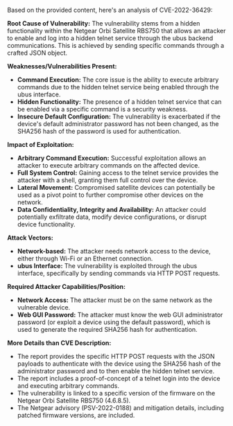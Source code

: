 Based on the provided content, here's an analysis of CVE-2022-36429:

**Root Cause of Vulnerability:**
The vulnerability stems from a hidden functionality within the Netgear Orbi Satellite RBS750 that allows an attacker to enable and log into a hidden telnet service through the ubus backend communications. This is achieved by sending specific commands through a crafted JSON object.

**Weaknesses/Vulnerabilities Present:**
-   **Command Execution:** The core issue is the ability to execute arbitrary commands due to the hidden telnet service being enabled through the ubus interface.
-   **Hidden Functionality:** The presence of a hidden telnet service that can be enabled via a specific command is a security weakness.
-   **Insecure Default Configuration:** The vulnerability is exacerbated if the device's default administrator password has not been changed, as the SHA256 hash of the password is used for authentication.

**Impact of Exploitation:**
-   **Arbitrary Command Execution:** Successful exploitation allows an attacker to execute arbitrary commands on the affected device.
-   **Full System Control:** Gaining access to the telnet service provides the attacker with a shell, granting them full control over the device.
-   **Lateral Movement:** Compromised satellite devices can potentially be used as a pivot point to further compromise other devices on the network.
-   **Data Confidentiality, Integrity and Availability:** An attacker could potentially exfiltrate data, modify device configurations, or disrupt device functionality.

**Attack Vectors:**
-   **Network-based:** The attacker needs network access to the device, either through Wi-Fi or an Ethernet connection.
-   **ubus Interface:** The vulnerability is exploited through the ubus interface, specifically by sending commands via HTTP POST requests.

**Required Attacker Capabilities/Position:**
-   **Network Access:** The attacker must be on the same network as the vulnerable device.
-   **Web GUI Password:** The attacker must know the web GUI administrator password (or exploit a device using the default password), which is used to generate the required SHA256 hash for authentication.

**More Details than CVE Description:**
-   The report provides the specific HTTP POST requests with the JSON payloads to authenticate with the device using the SHA256 hash of the administrator password and to then enable the hidden telnet service.
-   The report includes a proof-of-concept of a telnet login into the device and executing arbitrary commands.
-   The vulnerability is linked to a specific version of the firmware on the Netgear Orbi Satellite RBS750 (4.6.8.5).
-   The Netgear advisory (PSV-2022-0188) and mitigation details, including patched firmware versions, are included.